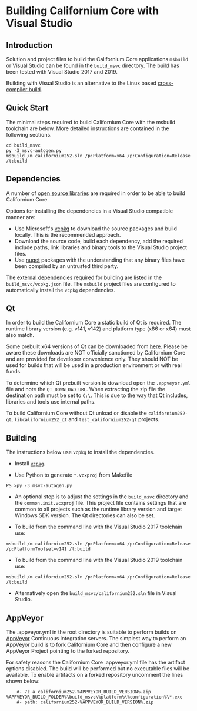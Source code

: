 Building Californium Core with Visual Studio
========================================

Introduction
---------------------
Solution and project files to build the Californium Core applications `msbuild` or Visual Studio can be found in the `build_msvc` directory. The build has been tested with Visual Studio 2017 and 2019.

Building with Visual Studio is an alternative to the Linux based [cross-compiler build](https://github.com/californium252/californium252/blob/master/doc/build-windows.md).

Quick Start
---------------------
The minimal steps required to build Californium Core with the msbuild toolchain are below. More detailed instructions are contained in the following sections.

```
cd build_msvc
py -3 msvc-autogen.py
msbuild /m californium252.sln /p:Platform=x64 /p:Configuration=Release /t:build
```

Dependencies
---------------------
A number of [open source libraries](https://github.com/californium252/californium252/blob/master/doc/dependencies.md) are required in order to be able to build Californium Core.

Options for installing the dependencies in a Visual Studio compatible manner are:

- Use Microsoft's [vcpkg](https://docs.microsoft.com/en-us/cpp/vcpkg) to download the source packages and build locally. This is the recommended approach.
- Download the source code, build each dependency, add the required include paths, link libraries and binary tools to the Visual Studio project files.
- Use [nuget](https://www.nuget.org/) packages with the understanding that any binary files have been compiled by an untrusted third party.

The [external dependencies](https://github.com/californium252/californium252/blob/master/doc/dependencies.md) required for building are listed in the `build_msvc/vcpkg.json` file. The `msbuild` project files are configured to automatically install the `vcpkg` dependencies.

Qt
---------------------
In order to build the Californium Core a static build of Qt is required. The runtime library version (e.g. v141, v142) and platform type (x86 or x64) must also match.

Some prebuilt x64 versions of Qt can be downloaded from [here](https://github.com/sipsorcery/qt_win_binary/releases). Please be aware these downloads are NOT officially sanctioned by Californium Core and are provided for developer convenience only. They should NOT be used for builds that will be used in a production environment or with real funds.

To determine which Qt prebuilt version to download open the `.appveyor.yml` file and note the `QT_DOWNLOAD_URL`. When extracting the zip file the destination path must be set to `C:\`. This is due to the way that Qt includes, libraries and tools use internal paths.

To build Californium Core without Qt unload or disable the `californium252-qt`, `libcalifornium252_qt` and `test_californium252-qt` projects.

Building
---------------------
The instructions below use `vcpkg` to install the dependencies.

- Install [`vcpkg`](https://github.com/Microsoft/vcpkg).

- Use Python to generate `*.vcxproj` from Makefile

```
PS >py -3 msvc-autogen.py
```

- An optional step is to adjust the settings in the `build_msvc` directory and the `common.init.vcxproj` file. This project file contains settings that are common to all projects such as the runtime library version and target Windows SDK version. The Qt directories can also be set.

- To build from the command line with the Visual Studio 2017 toolchain use:

```
msbuild /m californium252.sln /p:Platform=x64 /p:Configuration=Release /p:PlatformToolset=v141 /t:build
```

- To build from the command line with the Visual Studio 2019 toolchain use:

```
msbuild /m californium252.sln /p:Platform=x64 /p:Configuration=Release /t:build
```

- Alternatively open the `build_msvc/californium252.sln` file in Visual Studio.

AppVeyor
---------------------
The .appveyor.yml in the root directory is suitable to perform builds on [AppVeyor](https://www.appveyor.com/) Continuous Integration servers. The simplest way to perform an AppVeyor build is to fork Californium Core and then configure a new AppVeyor Project pointing to the forked repository.

For safety reasons the Californium Core .appveyor.yml file has the artifact options disabled. The build will be performed but no executable files will be available. To enable artifacts on a forked repository uncomment the lines shown below:

```
    #- 7z a californium252-%APPVEYOR_BUILD_VERSION%.zip %APPVEYOR_BUILD_FOLDER%\build_msvc\%platform%\%configuration%\*.exe
    #- path: californium252-%APPVEYOR_BUILD_VERSION%.zip
```
